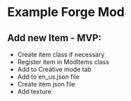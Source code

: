 # Example Forge Mod

## Add new Item - MVP:
- Create item class if necessary
- Register item in ModItems class
- Add to Creative mode tab
- Add to en_us.json file
- Create item json file
- Add texture